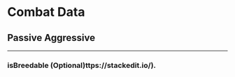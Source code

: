# **Combat Data**

## **Passive Aggressive**
***

### **isBreedable** (Optional)ttps://stackedit.io/).
<!--stackedit_data:
eyJoaXN0b3J5IjpbNzQwMDM1OTkxXX0=
-->